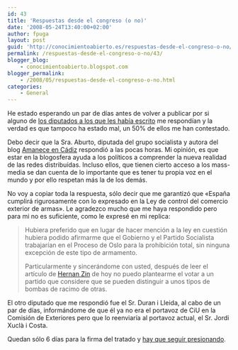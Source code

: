 ```yaml
---
id: 43
title: 'Respuestas desde el congreso (o no)'
date: '2008-05-24T13:40:00+02:00'
author: fpuga
layout: post
guid: 'http://conocimientoabierto.es/respuestas-desde-el-congreso-o-no/43/'
permalink: /respuestas-desde-el-congreso-o-no/43/
blogger_blog:
    - conocimientoabierto.blogspot.com
blogger_permalink:
    - /2008/05/respuestas-desde-el-congreso-o-no.html
categories:
    - General
---
```


He estado esperando un par de días antes de volver a publicar por si alguno de [los diputados a los que les había escrito](http://conocimientoabierto.blogspot.com/2008/05/cartas-abiertas-la-comisin-de.html) me respondían y la verdad es que tampoco ha estado mal, un 50% de ellos me han contestado.

Debo decir que la Sra. Aburto, diputada del grupo socialista y autora del blog [Amanece en Cádiz](http://fatimaaburto.wordpress.com/) respondió a las pocas horas. Mi opinión, es que estar en la blogosfera ayuda a los políticos a comprender la nueva realidad de las redes distribuídas. Incluso ellos, que tienen cierto acceso a los mass-media se dan cuenta de lo importante que es tener tu propia voz en el mundo y por ello respetan más la de los demás.

No voy a copiar toda la respuesta, sólo decir que me garantizó que «España cumplirá rigurosamente con lo expresado en la Ley de control del comercio exterior de armas». Le agradezco mucho que me haya respondido pero para mi no es suficiente, como le expresé en mi replica:

> Hubiera preferido que en lugar de hacer mención a la ley en cuestión hubiera podido afirmarme que el Gobierno y el Partido Socialista trabajarían en el Proceso de Oslo para la prohibición total, sin ninguna excepción de este tipo de armamento.
> 
> Particularmente y sincerándome con usted, después de leer el artículo de [Hernan Zin](http://blogs.20minutos.es/enguerra/post/2008/05/19/el-cobarde-silencio-las-bombas-racimo) de hoy no puedo plantearme el votar a un partido que considere que se pueden distinguir a unos tipos de bombas de <span class="nfakPe">racimo</span> de otras.

El otro diputado que me respondió fue el Sr. Duran i Lleida, al cabo de un par de días, informándome de que él ya no era el portavoz de CiU en la Comisión de Exteriores pero que lo reenviaría al portavoz actual, el Sr. Jordi Xuclà i Costa.

Quedan sólo 6 días para la firma del tratado y [hay que seguir presionando](http://www.franciscopolo.com/el-cobarde-silencio-de-las-bombas-de-racimo/trackback).